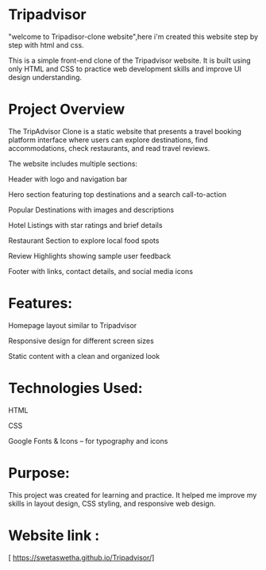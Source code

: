 # Tripadvisor
"welcome to Tripadisor-clone website",here i'm created this website step by step with html and css.

This is a simple front-end clone of the Tripadvisor website. It is built using only HTML and CSS to practice web development skills and improve UI design understanding.

# Project Overview

The TripAdvisor Clone is a static website that presents a travel booking platform interface where users can explore destinations, find accommodations, check restaurants, and read travel reviews.

The website includes multiple sections:

Header with logo and navigation bar

Hero section featuring top destinations and a search call-to-action

Popular Destinations with images and descriptions

Hotel Listings with star ratings and brief details

Restaurant Section to explore local food spots

Review Highlights showing sample user feedback

Footer with links, contact details, and social media icons


# Features:

Homepage layout similar to Tripadvisor

Responsive design for different screen sizes

Static content with a clean and organized look

# Technologies Used:
HTML

CSS

Google Fonts & Icons – for typography and icons

# Purpose:
This project was created for learning and practice. It helped me improve my skills in layout design, CSS styling, and responsive web design.

# Website link :
[ https://swetaswetha.github.io/Tripadvisor/]
